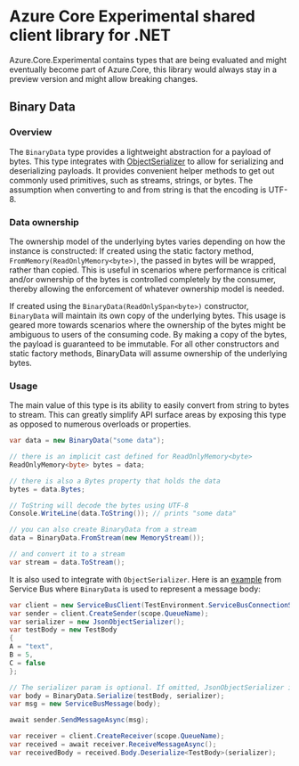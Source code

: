 # Azure Core Experimental shared client library for .NET

Azure.Core.Experimental contains types that are being evaluated and might eventually become part of Azure.Core, this library would always stay in a preview version and might allow breaking changes.

## Binary Data
### Overview
 The `BinaryData` type provides a lightweight abstraction for a payload of bytes. This type integrates with [ObjectSerializer](../../../Azure.Core/src/ObjectSerializer.cs) to allow for serializing and deserializing payloads. It provides convenient helper methods to get out commonly used primitives, such as streams, strings, or bytes. The assumption when converting to and from string is that the encoding is UTF-8.
 
 ### Data ownership
 The ownership model of the underlying bytes varies depending on how the instance is constructed:
 If created using the static factory method, `FromMemory(ReadOnlyMemory<byte>)`, the passed in bytes will be wrapped, rather than copied. This is useful in scenarios where performance is critical and/or ownership of the bytes is controlled completely by the consumer, thereby allowing the enforcement of whatever ownership model is needed.
 
 If created using the `BinaryData(ReadOnlySpan<byte>)` constructor, `BinaryData` will maintain its own copy of the underlying bytes. This usage is geared more towards scenarios where the ownership of the bytes might be ambiguous to users of the consuming code. By making a copy of the bytes, the payload is guaranteed to be immutable. For all other constructors and static factory methods, BinaryData will assume ownership of the underlying bytes.

 ### Usage
 The main value of this type is its ability to easily convert from string to bytes to stream. This can greatly simplify API surface areas by exposing this type as opposed to numerous overloads or properties.
 
 ```C# Snippet:BinaryDataHelloWorld
var data = new BinaryData("some data");

// there is an implicit cast defined for ReadOnlyMemory<byte>
ReadOnlyMemory<byte> bytes = data;

// there is also a Bytes property that holds the data
bytes = data.Bytes;

// ToString will decode the bytes using UTF-8
Console.WriteLine(data.ToString()); // prints "some data"

// you can also create BinaryData from a stream
data = BinaryData.FromStream(new MemoryStream());

// and convert it to a stream
var stream = data.ToStream();
```
 
 It is also used to integrate with `ObjectSerializer`. Here is an [example](../../../../servicebus/Azure.Messaging.ServiceBus/tests/Message/MessageLiveTests.cs#L148) from Service Bus where `BinaryData` is used to represent a message body:
 
```c#
var client = new ServiceBusClient(TestEnvironment.ServiceBusConnectionString);
var sender = client.CreateSender(scope.QueueName);
var serializer = new JsonObjectSerializer();
var testBody = new TestBody
{
A = "text",
B = 5,
C = false
};

// The serializer param is optional. If omitted, JsonObjectSerializer is used.
var body = BinaryData.Serialize(testBody, serializer);
var msg = new ServiceBusMessage(body);

await sender.SendMessageAsync(msg);

var receiver = client.CreateReceiver(scope.QueueName);
var received = await receiver.ReceiveMessageAsync();
var receivedBody = received.Body.Deserialize<TestBody>(serializer);
```
